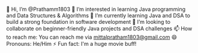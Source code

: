 👋 Hi, I’m @Prathamm1803
👀 I’m interested in learning Java programming and Data Structures & Algorithms
🌱 I’m currently learning Java and DSA to build a strong foundation in software development
💞️ I’m looking to collaborate on beginner-friendly Java projects and DSA challenges
📫 How to reach me: You can reach me via mittalpratham1803@gmail.com
😄 Pronouns: He/Him
⚡ Fun fact: I'm a huge movie buff!
